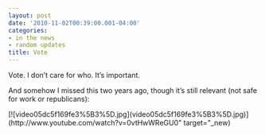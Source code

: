 ```yaml
---
layout: post
date: '2010-11-02T00:39:00.001-04:00'
categories:
- in the news
- random updates
title: Vote
---
```



Vote. I don’t care for who. It’s important.

And somehow I missed this two years ago, though it’s still relevant (not safe for work or republicans):    <div class="wlWriterEditableSmartContent" id="scid:5737277B-5D6D-4f48-ABFC-DD9C333F4C5D:777cb6a9-bbfb-40af-801f-d00d25c3d6ca" style="padding-bottom: 0px; padding-left: 0px; width: 640px; padding-right: 0px; display: block; float: none; margin-left: auto; margin-right: auto; padding-top: 0px;">
<div id="2daad010-ddb1-4eb2-a8ee-1adde134c96c" style="margin: 0px; padding: 0px; display: inline;">
<div>[![video05dc5f169fe3%5B3%5D.jpg](video05dc5f169fe3%5B3%5D.jpg)](http://www.youtube.com/watch?v=0vtHwWReGU0" target="_new)</div></div></div>